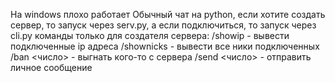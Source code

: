На windows плохо работает
Обычный чат на python, если хотите создать сервер, то запуск через serv.py, а если подключиться, то запуск через cli.py
команды только для создателя сервера:
/showip - вывести подключенные ip адреса
/shownicks - вывести все ники подключенных
/ban <число> - выгнать кого-то с сервера
/send <число> - отправить личное сообщение
